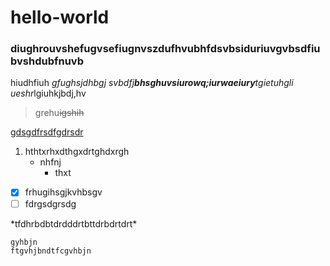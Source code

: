 # hello-world

### diughrouvshefugvsefiugnvszdufhvubhfdsvbsiduriuvgvbsdfiubvshdubfnuvb

hiudhfiuh *gfughsjdhbgj svbdfj**bhsghuvsiurowq;iurwaeiury**tgietuhgli ueshr*lgiuhkjbdj,hv

> grehu~~igshih~~

[gdsgdfrsdfgdrsdr](https://github.com/hillns)

1. hthtxrhxdthgxdrtghdxrgh
   - nhfnj
     - thxt
    
- [x] frhugihsgjkvhbsgv
- [ ] fdrgsdgrsdg

\*tfdhrbdbtdrdddrtbttdrbdrtdrt\*

```
gyhbjn
ftgvhjbndtfcgvhbjn
```
